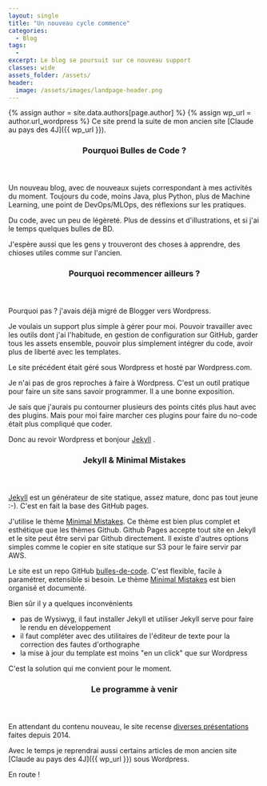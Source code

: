 ```yaml
---
layout: single
title: "Un nouveau cycle commence"
categories:
  - Blog
tags:
  -
excerpt: Le blog se poursuit sur ce nouveau support
classes: wide
assets_folder: /assets/
header:
  image: /assets/images/landpage-header.png
---
```


{% assign author = site.data.authors[page.author] %}
{% assign wp_url = author.url_wordpress %}
Ce site prend la suite de mon ancien site [Claude au pays des 4J]({{ wp_url }}).

<header>
<h3>Pourquoi Bulles de Code ?</h3>
</header>

Un nouveau blog, avec de nouveaux sujets correspondant à mes activités du moment. Toujours du code, moins Java, plus Python, plus de Machine Learning, une point de DevOps/MLOps, des réflexions sur les pratiques.

Du code, avec un peu de légèreté. Plus de dessins et d'illustrations, et si j'ai le temps quelques bulles de BD.

J'espère aussi que les gens y trouveront des choses à apprendre, des chioses utiles comme sur l'ancien.

<header>
<h3>Pourquoi recommencer ailleurs ?</h3>
</header>

Pourquoi pas ? j'avais déjà migré de Blogger vers Wordpress.

Je voulais un support plus simple à gérer pour moi. Pouvoir travailler avec les outils dont j'ai l'habitude, en gestion de configuration sur GitHub, garder tous les assets ensemble, pouvoir plus simplement intégrer du code, avoir plus de liberté avec les templates.

Le site précédent était géré sous Wordpress et hosté par Wordpress.com.

Je n'ai pas de gros reproches à faire à Wordpress. C'est un outil pratique pour faire un site sans savoir programmer. Il a une bonne exposition.

Je sais que j'aurais pu contourner plusieurs des points cités plus haut avec des plugins. Mais pour moi faire marcher ces plugins pour faire du no-code était plus compliqué que coder.

Donc au revoir Wordpress et bonjour [Jekyll](https://jekyllrb.com/) .

<header>
<h3>Jekyll & Minimal Mistakes</h3>
</header>

[Jekyll](https://jekyllrb.com/) est un générateur de site statique, assez mature, donc pas tout jeune :-). C'est en fait la base des GitHub pages.   

J'utilise le thème [Minimal Mistakes](https://mmistakes.github.io/minimal-mistake). Ce thème est bien plus complet et esthétique que les thèmes Github. Github Pages accepte tout site en Jekyll et le site peut être servi par Github directement. Il existe d'autres options simples comme le copier en site statique sur S3 pour le faire servir par AWS.

Le site est un repo GitHub [bulles-de-code](https://github.com/cfalguiere/bulles-de-code). C'est flexible, facile à paramétrer, extensible si besoin. Le thème [Minimal Mistakes](https://mmistakes.github.io/minimal-mistake) est bien organisé et documenté.

Bien sûr il y a quelques inconvénients
- pas de Wysiwyg, il faut installer Jekyll et utiliser Jekyll serve pour faire le rendu en développement
- il faut compléter avec des utilitaires de l'éditeur de texte pour la correction des fautes d'orthographe
- la mise à jour du template est moins "en un click" que sur Wordpress

C'est la solution qui me convient pour le moment.

<header>
<h3>Le programme à venir</h3>
</header>

En attendant du contenu nouveau, le site recense [diverses présentations](presentations/) faites depuis 2014.

Avec le temps je reprendrai aussi certains articles de mon ancien site [Claude au pays des 4J]({{ wp_url }}) sous Wordpress.

En route !
